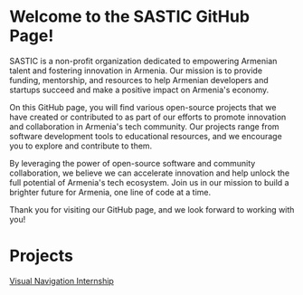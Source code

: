 # Welcome to the SASTIC GitHub Page!

SASTIC is a non-profit organization dedicated to empowering Armenian talent and fostering innovation in Armenia. 
Our mission is to provide funding, mentorship, and resources to help Armenian developers and startups succeed and make a positive impact on Armenia's economy.

On this GitHub page, you will find various open-source projects that we have created or contributed to as part of our efforts to promote innovation and collaboration in Armenia's tech community. Our projects range from software development tools to educational resources, and we encourage you to explore and contribute to them.

By leveraging the power of open-source software and community collaboration, we believe we can accelerate innovation and help unlock the full potential of Armenia's tech ecosystem. Join us in our mission to build a brighter future for Armenia, one line of code at a time.

Thank you for visiting our GitHub page, and we look forward to working with you!


# Projects



[Visual Navigation Internship ](/projects/Visual-Navigation-Internship/about.md)


